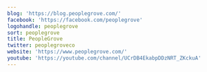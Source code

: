 ```yaml
---
blog: 'https://blog.peoplegrove.com/'
facebook: 'https://facebook.com/peoplegrove'
logohandle: peoplegrove
sort: peoplegrove
title: PeopleGrove
twitter: peoplegroveco
website: 'https://www.peoplegrove.com/'
youtube: 'https://youtube.com/channel/UCrDB4EkabpDDzNRT_ZKckuA'
---
```

